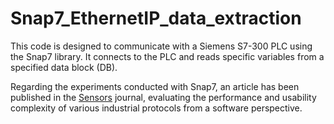 # Snap7_EthernetIP_data_extraction
This code is designed to communicate with a Siemens S7-300 PLC using the Snap7 library. It connects to the PLC and reads specific variables from a specified data block (DB).

Regarding the experiments conducted with Snap7, an article has been published in the [Sensors](https://www.mdpi.com/1424-8220/23/12/5694) journal, evaluating the performance and usability complexity of various industrial protocols from a software perspective.
